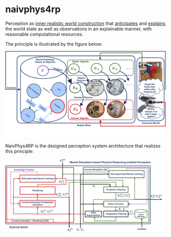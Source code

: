 # naivphys4rp
Perception as [inner realistic world construction](https://github.com/NaivPhys4RP/belief_state/) that [anticipates](https://github.com/NaivPhys4RP/forward_simulation_rendering/) and [explains](https://github.com/NaivPhys4RP/inverse_simulation/) the world state as well as observations in an explainable manner, with reasonable computational resources.

The principle is illustrated by the figure below:


<p align=center>
<img src="resources/NaivPhys4RP.png"></img>
</p>

NaivPhys4RP is the designed perception system architecture that realizes this principle:


<p align=center>
<img src="resources/Architecture.png"></img>
</p>

